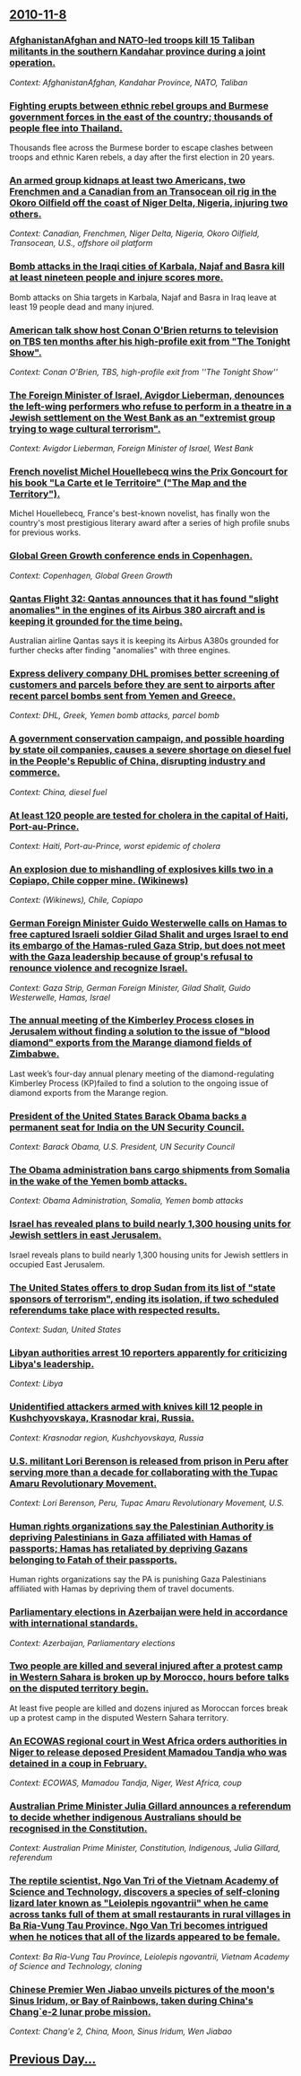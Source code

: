 ## [2010-11-8](/news/2010/11/8/index.md)

### [AfghanistanAfghan and NATO-led troops kill 15 Taliban militants in the southern Kandahar province during a joint operation. ](/news/2010/11/8/afghanistanafghan-and-nato-led-troops-kill-15-taliban-militants-in-the-southern-kandahar-province-during-a-joint-operation.md)
_Context: AfghanistanAfghan, Kandahar Province, NATO, Taliban_

### [Fighting erupts between ethnic rebel groups and Burmese government forces in the east of the country; thousands of people flee into Thailand. ](/news/2010/11/8/fighting-erupts-between-ethnic-rebel-groups-and-burmese-government-forces-in-the-east-of-the-country-thousands-of-people-flee-into-thailand.md)
Thousands flee across the Burmese border to escape clashes between troops and ethnic Karen rebels, a day after the first election in 20 years.

### [An armed group kidnaps at least two Americans, two Frenchmen and a Canadian from an Transocean oil rig in the Okoro Oilfield off the coast of Niger Delta, Nigeria, injuring two others. ](/news/2010/11/8/an-armed-group-kidnaps-at-least-two-americans-two-frenchmen-and-a-canadian-from-an-transocean-oil-rig-in-the-okoro-oilfield-off-the-coast-o.md)
_Context: Canadian, Frenchmen, Niger Delta, Nigeria, Okoro Oilfield, Transocean, U.S., offshore oil platform_

### [Bomb attacks in the Iraqi cities of Karbala, Najaf and Basra kill at least nineteen people and injure scores more. ](/news/2010/11/8/bomb-attacks-in-the-iraqi-cities-of-karbala-najaf-and-basra-kill-at-least-nineteen-people-and-injure-scores-more.md)
Bomb attacks on Shia targets in Karbala, Najaf and Basra in Iraq leave at least 19 people dead and many injured.

### [American talk show host Conan O'Brien returns to television on TBS ten months after his high-profile exit from "The Tonight Show". ](/news/2010/11/8/american-talk-show-host-conan-o-brien-returns-to-television-on-tbs-ten-months-after-his-high-profile-exit-from-the-tonight-show.md)
_Context: Conan O'Brien, TBS, high-profile exit from ''The Tonight Show''_

### [The Foreign Minister of Israel, Avigdor Lieberman, denounces the left-wing performers who refuse to perform in a theatre in a Jewish settlement on the West Bank as an "extremist group trying to wage cultural terrorism". ](/news/2010/11/8/the-foreign-minister-of-israel-avigdor-lieberman-denounces-the-left-wing-performers-who-refuse-to-perform-in-a-theatre-in-a-jewish-settlem.md)
_Context: Avigdor Lieberman, Foreign Minister of Israel, West Bank_

### [French novelist Michel Houellebecq wins the Prix Goncourt for his book "La Carte et le Territoire" ("The Map and the Territory"). ](/news/2010/11/8/french-novelist-michel-houellebecq-wins-the-prix-goncourt-for-his-book-la-carte-et-le-territoire-the-map-and-the-territory.md)
Michel Houellebecq, France&#039;s best-known novelist, has finally won the country&#039;s most prestigious literary award after a series of high profile snubs for previous works.

### [Global Green Growth conference ends in Copenhagen. ](/news/2010/11/8/global-green-growth-conference-ends-in-copenhagen.md)
_Context: Copenhagen, Global Green Growth_

### [Qantas Flight 32: Qantas announces that it has found "slight anomalies" in the engines of its Airbus 380 aircraft and is keeping it grounded for the time being. ](/news/2010/11/8/qantas-flight-32-qantas-announces-that-it-has-found-slight-anomalies-in-the-engines-of-its-airbus-380-aircraft-and-is-keeping-it-grounded.md)
Australian airline Qantas says it is keeping its Airbus A380s grounded for further checks after finding &quot;anomalies&quot; with three engines.

### [Express delivery company DHL promises better screening of customers and parcels before they are sent to airports after recent parcel bombs sent from Yemen and Greece. ](/news/2010/11/8/express-delivery-company-dhl-promises-better-screening-of-customers-and-parcels-before-they-are-sent-to-airports-after-recent-parcel-bombs-s.md)
_Context: DHL, Greek, Yemen bomb attacks, parcel bomb_

### [A government conservation campaign, and possible hoarding by state oil companies, causes a severe shortage on diesel fuel in the People's Republic of China, disrupting industry and commerce. ](/news/2010/11/8/a-government-conservation-campaign-and-possible-hoarding-by-state-oil-companies-causes-a-severe-shortage-on-diesel-fuel-in-the-people-s-re.md)
_Context: China, diesel fuel_

### [At least 120 people are tested for cholera in the capital of Haiti, Port-au-Prince. ](/news/2010/11/8/at-least-120-people-are-tested-for-cholera-in-the-capital-of-haiti-port-au-prince.md)
_Context: Haiti, Port-au-Prince, worst epidemic of cholera_

### [An explosion due to mishandling of explosives kills two in a Copiapo, Chile copper mine. (Wikinews)](/news/2010/11/8/an-explosion-due-to-mishandling-of-explosives-kills-two-in-a-copiapa3-chile-copper-mine-wikinews.md)
_Context: (Wikinews), Chile, Copiapo_

### [German Foreign Minister Guido Westerwelle calls on Hamas to free captured Israeli soldier Gilad Shalit and urges Israel to end its embargo of the Hamas-ruled Gaza Strip, but does not meet with the Gaza leadership because of group's refusal to renounce violence and recognize Israel. ](/news/2010/11/8/german-foreign-minister-guido-westerwelle-calls-on-hamas-to-free-captured-israeli-soldier-gilad-shalit-and-urges-israel-to-end-its-embargo-o.md)
_Context: Gaza Strip, German Foreign Minister, Gilad Shalit, Guido Westerwelle, Hamas, Israel_

### [The annual meeting of the Kimberley Process closes in Jerusalem without finding a solution to the issue of "blood diamond" exports from the Marange diamond fields of Zimbabwe. ](/news/2010/11/8/the-annual-meeting-of-the-kimberley-process-closes-in-jerusalem-without-finding-a-solution-to-the-issue-of-ablood-diamonda-exports-from.md)
Last week’s four-day annual plenary meeting of the diamond-regulating Kimberley Process (KP)failed to find a solution to the ongoing issue of diamond exports from the Marange region.

### [President of the United States Barack Obama backs a permanent seat for India on the UN Security Council. ](/news/2010/11/8/president-of-the-united-states-barack-obama-backs-a-permanent-seat-for-india-on-the-un-security-council.md)
_Context: Barack Obama, U.S. President, UN Security Council_

### [The Obama administration bans cargo shipments from Somalia in the wake of the Yemen bomb attacks. ](/news/2010/11/8/the-obama-administration-bans-cargo-shipments-from-somalia-in-the-wake-of-the-yemen-bomb-attacks.md)
_Context: Obama Administration, Somalia, Yemen bomb attacks_

### [Israel has revealed plans to build nearly 1,300 housing units for Jewish settlers in east Jerusalem. ](/news/2010/11/8/israel-has-revealed-plans-to-build-nearly-1-300-housing-units-for-jewish-settlers-in-east-jerusalem.md)
Israel reveals plans to build nearly 1,300 housing units for Jewish settlers in occupied East Jerusalem.

### [The United States offers to drop Sudan from its list of "state sponsors of terrorism", ending its isolation, if two scheduled referendums take place with respected results. ](/news/2010/11/8/the-united-states-offers-to-drop-sudan-from-its-list-of-state-sponsors-of-terrorism-ending-its-isolation-if-two-scheduled-referendums-ta.md)
_Context: Sudan, United States_

### [Libyan authorities arrest 10 reporters apparently for criticizing Libya's leadership. ](/news/2010/11/8/libyan-authorities-arrest-10-reporters-apparently-for-criticizing-libya-s-leadership.md)
_Context: Libya_

### [Unidentified attackers armed with knives kill 12 people in Kushchyovskaya, Krasnodar krai, Russia. ](/news/2010/11/8/unidentified-attackers-armed-with-knives-kill-12-people-in-kushchyovskaya-krasnodar-krai-russia.md)
_Context: Krasnodar region, Kushchyovskaya, Russia_

### [U.S. militant Lori Berenson is released from prison in Peru after serving more than a decade for collaborating with the Tupac Amaru Revolutionary Movement. ](/news/2010/11/8/u-s-militant-lori-berenson-is-released-from-prison-in-peru-after-serving-more-than-a-decade-for-collaborating-with-the-taopac-amaru-revolut.md)
_Context: Lori Berenson, Peru, Tupac Amaru Revolutionary Movement, U.S._

### [Human rights organizations say the Palestinian Authority is depriving Palestinians in Gaza affiliated with Hamas of passports; Hamas has retaliated by depriving Gazans belonging to Fatah of their passports. ](/news/2010/11/8/human-rights-organizations-say-the-palestinian-authority-is-depriving-palestinians-in-gaza-affiliated-with-hamas-of-passports-hamas-has-ret.md)
Human rights organizations say the PA is punishing Gaza Palestinians affiliated with Hamas by depriving them of travel documents.

### [Parliamentary elections in Azerbaijan were held in accordance with international standards. ](/news/2010/11/8/parliamentary-elections-in-azerbaijan-were-held-in-accordance-with-international-standards.md)
_Context: Azerbaijan, Parliamentary elections_

### [Two people are killed and several injured after a protest camp in Western Sahara is broken up by Morocco, hours before talks on the disputed territory begin. ](/news/2010/11/8/two-people-are-killed-and-several-injured-after-a-protest-camp-in-western-sahara-is-broken-up-by-morocco-hours-before-talks-on-the-disputed.md)
At least five people are killed and dozens injured as Moroccan forces break up a protest camp in the disputed Western Sahara territory.

### [An ECOWAS regional court in West Africa orders authorities in Niger to release deposed President Mamadou Tandja who was detained in a coup in February. ](/news/2010/11/8/an-ecowas-regional-court-in-west-africa-orders-authorities-in-niger-to-release-deposed-president-mamadou-tandja-who-was-detained-in-a-coup-i.md)
_Context: ECOWAS, Mamadou Tandja, Niger, West Africa, coup_

### [Australian Prime Minister Julia Gillard announces a referendum to decide whether indigenous Australians should be recognised in the Constitution. ](/news/2010/11/8/australian-prime-minister-julia-gillard-announces-a-referendum-to-decide-whether-indigenous-australians-should-be-recognised-in-the-constitu.md)
_Context: Australian Prime Minister, Constitution, Indigenous, Julia Gillard, referendum_

### [The reptile scientist, Ngo Van Tri of the Vietnam Academy of Science and Technology, discovers a species of self-cloning lizard later known as "Leiolepis ngovantrii" when he came across tanks full of them at small restaurants in rural villages in Ba Ria-Vung Tau Province. Ngo Van Tri becomes intrigued when he notices that all of the lizards appeared to be female. ](/news/2010/11/8/the-reptile-scientist-nga-van-tra-of-the-vietnam-academy-of-science-and-technology-discovers-a-species-of-self-cloning-lizard-later-kno.md)
_Context: Ba Ria-Vung Tau Province, Leiolepis ngovantrii, Vietnam Academy of Science and Technology, cloning_

### [Chinese Premier Wen Jiabao unveils pictures of the moon's Sinus Iridum, or Bay of Rainbows, taken during China's Chang`e-2 lunar probe mission. ](/news/2010/11/8/chinese-premier-wen-jiabao-unveils-pictures-of-the-moon-s-sinus-iridum-or-bay-of-rainbows-taken-during-china-s-chang-e-2-lunar-probe-missi.md)
_Context: Chang'e 2, China, Moon, Sinus Iridum, Wen Jiabao_

## [Previous Day...](/news/2010/11/7/index.md)

